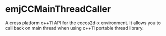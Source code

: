 emjCCMainThreadCaller
=====================

A cross platform c++11 API for the cocos2d-x environment. It allows you to call back on main thread when using c++11 portable thread library.